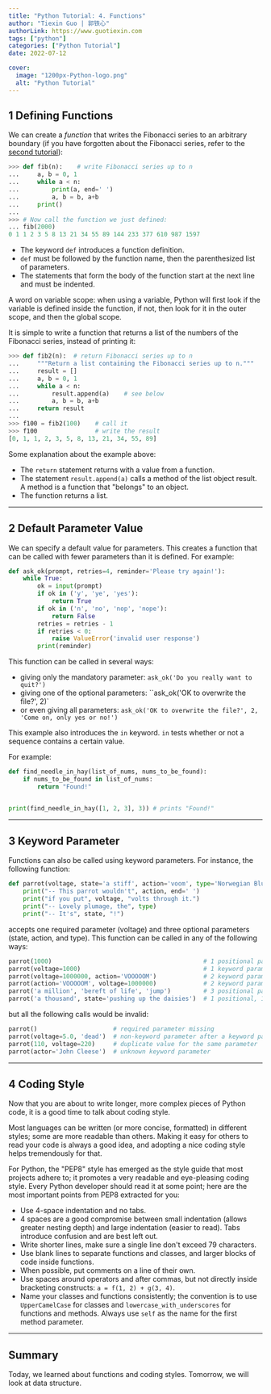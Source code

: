 ```yaml
---
title: "Python Tutorial: 4. Functions"
author: "Tiexin Guo | 郭铁心"
authorLink: https://www.guotiexin.com
tags: ["python"]
categories: ["Python Tutorial"]
date: 2022-07-12

cover:
  image: "1200px-Python-logo.png"
  alt: "Python Tutorial"
---
```


## 1 Defining Functions

We can create a _function_ that writes the Fibonacci series to an arbitrary boundary (if you have forgotten about the Fibonacci series, refer to the [second tutorial](../python-02-informal-intro/)):

```python
>>> def fib(n):    # write Fibonacci series up to n
...     a, b = 0, 1
...     while a < n:
...         print(a, end=' ')
...         a, b = b, a+b
...     print()
...
>>> # Now call the function we just defined:
... fib(2000)
0 1 1 2 3 5 8 13 21 34 55 89 144 233 377 610 987 1597
```

- The keyword `def` introduces a function definition.
- `def` must be followed by the function name, then the parenthesized list of parameters.
- The statements that form the body of the function start at the next line and must be indented.

A word on variable scope: when using a variable, Python will first look if the variable is defined inside the function, if not, then look for it in the outer scope, and then the global scope.

It is simple to write a function that returns a list of the numbers of the Fibonacci series, instead of printing it:

```python
>>> def fib2(n):  # return Fibonacci series up to n
...     """Return a list containing the Fibonacci series up to n."""
...     result = []
...     a, b = 0, 1
...     while a < n:
...         result.append(a)    # see below
...         a, b = b, a+b
...     return result
...
>>> f100 = fib2(100)    # call it
>>> f100                # write the result
[0, 1, 1, 2, 3, 5, 8, 13, 21, 34, 55, 89]
```

Some explanation about the example above:

- The `return` statement returns with a value from a function.
- The statement `result.append(a)` calls a method of the list object result. A method is a function that "belongs" to an object.
- The function returns a list.

---

## 2 Default Parameter Value

We can specify a default value for parameters. This creates a function that can be called with fewer parameters than it is defined. For example:

```python
def ask_ok(prompt, retries=4, reminder='Please try again!'):
    while True:
        ok = input(prompt)
        if ok in ('y', 'ye', 'yes'):
            return True
        if ok in ('n', 'no', 'nop', 'nope'):
            return False
        retries = retries - 1
        if retries < 0:
            raise ValueError('invalid user response')
        print(reminder)
```

This function can be called in several ways:

- giving only the mandatory parameter: `ask_ok('Do you really want to quit?')`
- giving one of the optional parameters: ``ask_ok('OK to overwrite the file?', 2)`
- or even giving all parameters: `ask_ok('OK to overwrite the file?', 2, 'Come on, only yes or no!')`

This example also introduces the `in` keyword. `in` tests whether or not a sequence contains a certain value.

For example:

```python
def find_needle_in_hay(list_of_nums, nums_to_be_found):
    if nums_to_be_found in list_of_nums:
        return "Found!"


print(find_needle_in_hay([1, 2, 3], 3)) # prints "Found!"
```

---

## 3 Keyword Parameter

Functions can also be called using keyword parameters. For instance, the following function:

```python
def parrot(voltage, state='a stiff', action='voom', type='Norwegian Blue'):
    print("-- This parrot wouldn't", action, end=' ')
    print("if you put", voltage, "volts through it.")
    print("-- Lovely plumage, the", type)
    print("-- It's", state, "!")
```

accepts one required parameter (voltage) and three optional parameters (state, action, and type). This function can be called in any of the following ways:

```python
parrot(1000)                                          # 1 positional parameter
parrot(voltage=1000)                                  # 1 keyword parameter
parrot(voltage=1000000, action='VOOOOOM')             # 2 keyword parameters
parrot(action='VOOOOOM', voltage=1000000)             # 2 keyword parameters
parrot('a million', 'bereft of life', 'jump')         # 3 positional parameters
parrot('a thousand', state='pushing up the daisies')  # 1 positional, 1 keyword
```

but all the following calls would be invalid:

```python
parrot()                     # required parameter missing
parrot(voltage=5.0, 'dead')  # non-keyword parameter after a keyword parameter
parrot(110, voltage=220)     # duplicate value for the same parameter
parrot(actor='John Cleese')  # unknown keyword parameter
```

---

## 4 Coding Style

Now that you are about to write longer, more complex pieces of Python code, it is a good time to talk about coding style.

Most languages can be written (or more concise, formatted) in different styles; some are more readable than others. Making it easy for others to read your code is always a good idea, and adopting a nice coding style helps tremendously for that.

For Python, the "PEP8" style has emerged as the style guide that most projects adhere to; it promotes a very readable and eye-pleasing coding style. Every Python developer should read it at some point; here are the most important points from PEP8 extracted for you:

- Use 4-space indentation and no tabs.
- 4 spaces are a good compromise between small indentation (allows greater nesting depth) and large indentation (easier to read). Tabs introduce confusion and are best left out.
- Write shorter lines, make sure a single line don't exceed 79 characters.
- Use blank lines to separate functions and classes, and larger blocks of code inside functions.
- When possible, put comments on a line of their own.
- Use spaces around operators and after commas, but not directly inside bracketing constructs: `a = f(1, 2) + g(3, 4)`.
- Name your classes and functions consistently; the convention is to use `UpperCamelCase` for classes and `lowercase_with_underscores` for functions and methods. Always use `self` as the name for the first method parameter.

---

## Summary

Today, we learned about functions and coding styles. Tomorrow, we will look at data structure.

